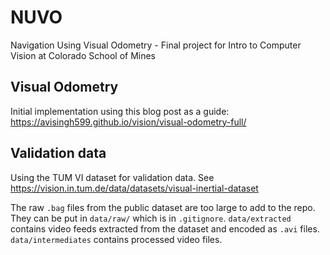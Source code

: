 # NUVO
Navigation Using Visual Odometry - Final project for Intro to Computer Vision at Colorado School of Mines

## Visual Odometry
Initial implementation using this blog post as a guide: https://avisingh599.github.io/vision/visual-odometry-full/

## Validation data
Using the TUM VI dataset for validation data. See 
https://vision.in.tum.de/data/datasets/visual-inertial-dataset

The raw ```.bag``` files from the public dataset are too large to add to the repo. They can be put in ```data/raw/``` which is in ```.gitignore```.
```data/extracted``` contains video feeds extracted from the dataset and encoded as ```.avi``` files. ```data/intermediates``` contains processed video files.
